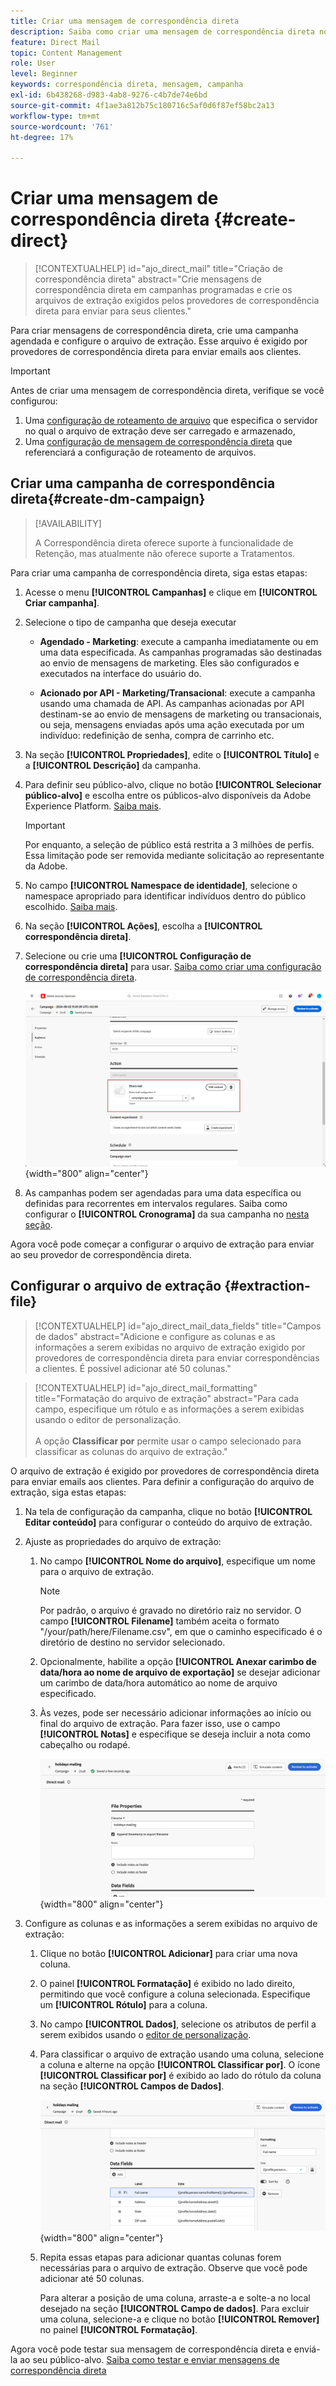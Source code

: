 ```yaml
---
title: Criar uma mensagem de correspondência direta
description: Saiba como criar uma mensagem de correspondência direta no Journey Optimizer
feature: Direct Mail
topic: Content Management
role: User
level: Beginner
keywords: correspondência direta, mensagem, campanha
exl-id: 6b438268-d983-4ab8-9276-c4b7de74e6bd
source-git-commit: 4f1ae3a812b75c180716c5af0d6f87ef58bc2a13
workflow-type: tm+mt
source-wordcount: '761'
ht-degree: 17%

---
```


# Criar uma mensagem de correspondência direta {#create-direct}

>[!CONTEXTUALHELP]
>id="ajo_direct_mail"
>title="Criação de correspondência direta"
>abstract="Crie mensagens de correspondência direta em campanhas programadas e crie os arquivos de extração exigidos pelos provedores de correspondência direta para enviar para seus clientes."

Para criar mensagens de correspondência direta, crie uma campanha agendada e configure o arquivo de extração. Esse arquivo é exigido por provedores de correspondência direta para enviar emails aos clientes.

>[!IMPORTANT]
>
>Antes de criar uma mensagem de correspondência direta, verifique se você configurou:
>
>1. Uma [configuração de roteamento de arquivo](../direct-mail/direct-mail-configuration.md#file-routing-configuration) que especifica o servidor no qual o arquivo de extração deve ser carregado e armazenado,
>1. Uma [configuração de mensagem de correspondência direta](../direct-mail/direct-mail-configuration.md#direct-mail-surface) que referenciará a configuração de roteamento de arquivos.


## Criar uma campanha de correspondência direta{#create-dm-campaign}

>[!AVAILABILITY]
>
>A Correspondência direta oferece suporte à funcionalidade de Retenção, mas atualmente não oferece suporte a Tratamentos.

Para criar uma campanha de correspondência direta, siga estas etapas:

1. Acesse o menu **[!UICONTROL Campanhas]** e clique em **[!UICONTROL Criar campanha]**.

1. Selecione o tipo de campanha que deseja executar

   * **Agendado - Marketing**: execute a campanha imediatamente ou em uma data especificada. As campanhas programadas são destinadas ao envio de mensagens de marketing. Eles são configurados e executados na interface do usuário do.

   * **Acionado por API - Marketing/Transacional**: execute a campanha usando uma chamada de API. As campanhas acionadas por API destinam-se ao envio de mensagens de marketing ou transacionais, ou seja, mensagens enviadas após uma ação executada por um indivíduo: redefinição de senha, compra de carrinho etc.

1. Na seção **[!UICONTROL Propriedades]**, edite o **[!UICONTROL Título]** e a **[!UICONTROL Descrição]** da campanha.

1. Para definir seu público-alvo, clique no botão **[!UICONTROL Selecionar público-alvo]** e escolha entre os públicos-alvo disponíveis da Adobe Experience Platform. [Saiba mais](../audience/about-audiences.md).

   >[!IMPORTANT]
   >
   >Por enquanto, a seleção de público está restrita a 3 milhões de perfis. Essa limitação pode ser removida mediante solicitação ao representante da Adobe.

1. No campo **[!UICONTROL Namespace de identidade]**, selecione o namespace apropriado para identificar indivíduos dentro do público escolhido. [Saiba mais](../event/about-creating.md#select-the-namespace).

1. Na seção **[!UICONTROL Ações]**, escolha a **[!UICONTROL correspondência direta]**.

1. Selecione ou crie uma **[!UICONTROL Configuração de correspondência direta]** para usar. [Saiba como criar uma configuração de correspondência direta](direct-mail-configuration.md#direct-mail-surface).

   ![](assets/direct-mail-campaign.png){width="800" align="center"}

1. As campanhas podem ser agendadas para uma data específica ou definidas para recorrentes em intervalos regulares. Saiba como configurar o **[!UICONTROL Cronograma]** da sua campanha no [nesta seção](../campaigns/create-campaign.md#schedule).

Agora você pode começar a configurar o arquivo de extração para enviar ao seu provedor de correspondência direta.

## Configurar o arquivo de extração {#extraction-file}

>[!CONTEXTUALHELP]
>id="ajo_direct_mail_data_fields"
>title="Campos de dados"
>abstract="Adicione e configure as colunas e as informações a serem exibidas no arquivo de extração exigido por provedores de correspondência direta para enviar correspondências a clientes. É possível adicionar até 50 colunas."

>[!CONTEXTUALHELP]
>id="ajo_direct_mail_formatting"
>title="Formatação do arquivo de extração"
>abstract="Para cada campo, especifique um rótulo e as informações a serem exibidas usando o editor de personalização. <br/><br/> A opção <b>Classificar por</b> permite usar o campo selecionado para classificar as colunas do arquivo de extração."

O arquivo de extração é exigido por provedores de correspondência direta para enviar emails aos clientes. Para definir a configuração do arquivo de extração, siga estas etapas:

1. Na tela de configuração da campanha, clique no botão **[!UICONTROL Editar conteúdo]** para configurar o conteúdo do arquivo de extração.

1. Ajuste as propriedades do arquivo de extração:

   1. No campo **[!UICONTROL Nome do arquivo]**, especifique um nome para o arquivo de extração.

      >[!NOTE]
      >
      >Por padrão, o arquivo é gravado no diretório raiz no servidor. O campo **[!UICONTROL Filename]** também aceita o formato &quot;/your/path/here/Filename.csv&quot;, em que o caminho especificado é o diretório de destino no servidor selecionado. <!--TBC if for SFTP and Azure only, or for all servers including S3-->

   1. Opcionalmente, habilite a opção **[!UICONTROL Anexar carimbo de data/hora ao nome de arquivo de exportação]** se desejar adicionar um carimbo de data/hora automático ao nome de arquivo especificado.

   1. Às vezes, pode ser necessário adicionar informações ao início ou final do arquivo de extração. Para fazer isso, use o campo **[!UICONTROL Notas]** e especifique se deseja incluir a nota como cabeçalho ou rodapé.

      ![](assets/direct-mail-properties.png){width="800" align="center"}

1. Configure as colunas e as informações a serem exibidas no arquivo de extração:

   1. Clique no botão **[!UICONTROL Adicionar]** para criar uma nova coluna.

   1. O painel **[!UICONTROL Formatação]** é exibido no lado direito, permitindo que você configure a coluna selecionada. Especifique um **[!UICONTROL Rótulo]** para a coluna.

   1. No campo **[!UICONTROL Dados]**, selecione os atributos de perfil a serem exibidos usando o [editor de personalização](../personalization/personalization-build-expressions.md).

   1. Para classificar o arquivo de extração usando uma coluna, selecione a coluna e alterne na opção **[!UICONTROL Classificar por]**. O ícone **[!UICONTROL Classificar por]** é exibido ao lado do rótulo da coluna na seção **[!UICONTROL Campos de Dados]**.

      ![](assets/direct-mail-content.png){width="800" align="center"}

   1. Repita essas etapas para adicionar quantas colunas forem necessárias para o arquivo de extração. Observe que você pode adicionar até 50 colunas.

      Para alterar a posição de uma coluna, arraste-a e solte-a no local desejado na seção **[!UICONTROL Campo de dados]**. Para excluir uma coluna, selecione-a e clique no botão **[!UICONTROL Remover]** no painel **[!UICONTROL Formatação]**.

Agora você pode testar sua mensagem de correspondência direta e enviá-la ao seu público-alvo. [Saiba como testar e enviar mensagens de correspondência direta](test-send-direct-mail.md)

